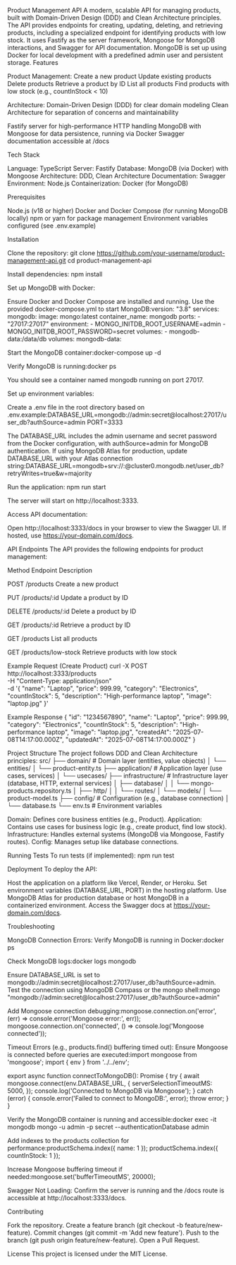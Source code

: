 Product Management API
A modern, scalable API for managing products, built with Domain-Driven Design (DDD) and Clean Architecture principles. The API provides endpoints for creating, updating, deleting, and retrieving products, including a specialized endpoint for identifying products with low stock. It uses Fastify as the server framework, Mongoose for MongoDB interactions, and Swagger for API documentation. MongoDB is set up using Docker for local development with a predefined admin user and persistent storage.
Features

Product Management:
Create a new product
Update existing products
Delete products
Retrieve a product by ID
List all products
Find products with low stock (e.g., countInStock < 10)


Architecture:
Domain-Driven Design (DDD) for clear domain modeling
Clean Architecture for separation of concerns and maintainability


Fastify server for high-performance HTTP handling
MongoDB with Mongoose for data persistence, running via Docker
Swagger documentation accessible at /docs

Tech Stack

Language: TypeScript
Server: Fastify
Database: MongoDB (via Docker) with Mongoose
Architecture: DDD, Clean Architecture
Documentation: Swagger
Environment: Node.js
Containerization: Docker (for MongoDB)

Prerequisites

Node.js (v18 or higher)
Docker and Docker Compose (for running MongoDB locally)
npm or yarn for package management
Environment variables configured (see .env.example)

Installation

Clone the repository:
git clone https://github.com/your-username/product-management-api.git
cd product-management-api


Install dependencies:
npm install


Set up MongoDB with Docker:

Ensure Docker and Docker Compose are installed and running.
Use the provided docker-compose.yml to start MongoDB:version: "3.8"
services:
    mongodb:
        image: mongo:latest
        container_name: mongodb
        ports:
            - "27017:27017"
        environment:
            - MONGO_INITDB_ROOT_USERNAME=admin
            - MONGO_INITDB_ROOT_PASSWORD=secret
        volumes:
            - mongodb-data:/data/db
volumes:
    mongodb-data:


Start the MongoDB container:docker-compose up -d


Verify MongoDB is running:docker ps

You should see a container named mongodb running on port 27017.


Set up environment variables:

Create a .env file in the root directory based on .env.example:DATABASE_URL=mongodb://admin:secret@localhost:27017/user_db?authSource=admin
PORT=3333


The DATABASE_URL includes the admin username and secret password from the Docker configuration, with authSource=admin for MongoDB authentication.
If using MongoDB Atlas for production, update DATABASE_URL with your Atlas connection string:DATABASE_URL=mongodb+srv://<username>:<password>@cluster0.mongodb.net/user_db?retryWrites=true&w=majority






Run the application:
npm run start


The server will start on http://localhost:3333.


Access API documentation:

Open http://localhost:3333/docs in your browser to view the Swagger UI.
If hosted, use https://your-domain.com/docs.



API Endpoints
The API provides the following endpoints for product management:



Method
Endpoint
Description



POST
/products
Create a new product


PUT
/products/:id
Update a product by ID


DELETE
/products/:id
Delete a product by ID


GET
/products/:id
Retrieve a product by ID


GET
/products
List all products


GET
/products/low-stock
Retrieve products with low stock


Example Request (Create Product)
curl -X POST http://localhost:3333/products \
  -H "Content-Type: application/json" \
  -d '{
    "name": "Laptop",
    "price": 999.99,
    "category": "Electronics",
    "countInStock": 5,
    "description": "High-performance laptop",
    "image": "laptop.jpg"
  }'

Example Response
{
  "id": "1234567890",
  "name": "Laptop",
  "price": 999.99,
  "category": "Electronics",
  "countInStock": 5,
  "description": "High-performance laptop",
  "image": "laptop.jpg",
  "createdAt": "2025-07-08T14:17:00.000Z",
  "updatedAt": "2025-07-08T14:17:00.000Z"
}

Project Structure
The project follows DDD and Clean Architecture principles:
src/
├── domain/              # Domain layer (entities, value objects)
│   └── entities/
│       └── product-entity.ts
├── application/         # Application layer (use cases, services)
│   └── usecases/
├── infrastructure/      # Infrastructure layer (database, HTTP, external services)
│   ├── database/
│   │   └── mongo-products.repository.ts
│   ├── http/
│   │   └── routes/
│   └── models/
│       └── product-model.ts
├── config/              # Configuration (e.g., database connection)
│   └── database.ts
└── env.ts               # Environment variables


Domain: Defines core business entities (e.g., Product).
Application: Contains use cases for business logic (e.g., create product, find low stock).
Infrastructure: Handles external systems (MongoDB via Mongoose, Fastify routes).
Config: Manages setup like database connections.

Running Tests
To run tests (if implemented):
npm run test

Deployment
To deploy the API:

Host the application on a platform like Vercel, Render, or Heroku.
Set environment variables (DATABASE_URL, PORT) in the hosting platform.
Use MongoDB Atlas for production database or host MongoDB in a containerized environment.
Access the Swagger docs at https://your-domain.com/docs.

Troubleshooting

MongoDB Connection Errors:
Verify MongoDB is running in Docker:docker ps


Check MongoDB logs:docker logs mongodb


Ensure DATABASE_URL is set to mongodb://admin:secret@localhost:27017/user_db?authSource=admin.
Test the connection using MongoDB Compass or the mongo shell:mongo "mongodb://admin:secret@localhost:27017/user_db?authSource=admin"


Add Mongoose connection debugging:mongoose.connection.on('error', (err) => console.error('Mongoose error:', err));
mongoose.connection.on('connected', () => console.log('Mongoose connected'));




Timeout Errors (e.g., products.find() buffering timed out):
Ensure Mongoose is connected before queries are executed:import mongoose from 'mongoose';
import { env } from '../../env';

export async function connectToMongoDB(): Promise<void> {
  try {
    await mongoose.connect(env.DATABASE_URL, {
      serverSelectionTimeoutMS: 5000,
    });
    console.log('Connected to MongoDB via Mongoose');
  } catch (error) {
    console.error('Failed to connect to MongoDB:', error);
    throw error;
  }
}


Verify the MongoDB container is running and accessible:docker exec -it mongodb mongo -u admin -p secret --authenticationDatabase admin


Add indexes to the products collection for performance:productSchema.index({ name: 1 });
productSchema.index({ countInStock: 1 });


Increase Mongoose buffering timeout if needed:mongoose.set('bufferTimeoutMS', 20000);




Swagger Not Loading:
Confirm the server is running and the /docs route is accessible at http://localhost:3333/docs.



Contributing

Fork the repository.
Create a feature branch (git checkout -b feature/new-feature).
Commit changes (git commit -m 'Add new feature').
Push to the branch (git push origin feature/new-feature).
Open a Pull Request.

License
This project is licensed under the MIT License.
